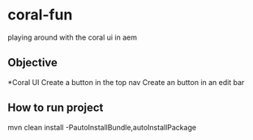 # coral-fun
playing around with the coral ui in aem

## Objective
*Coral UI
Create a button in the top nav
Create an button in an edit bar

## How to run project
mvn clean install -PautoInstallBundle,autoInstallPackage
